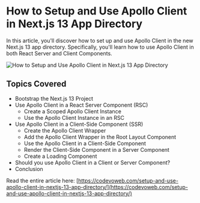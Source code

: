 # How to Setup and Use Apollo Client in Next.js 13 App Directory

In this article, you'll discover how to set up and use Apollo Client in the new Next.js 13 app directory. Specifically, you'll learn how to use Apollo Client in both React Server and Client Components.

![How to Setup and Use Apollo Client in Next.js 13 App Directory](https://codevoweb.com/wp-content/uploads/2023/05/How-to-Setup-and-Use-Apollo-Client-in-Next.js-13-App-Directory.webp)

## Topics Covered

- Bootstrap the Next.js 13 Project
- Use Apollo Client in a React Server Component (RSC)
    - Create a Scoped Apollo Client Instance
    - Use the Apollo Client Instance in an RSC
- Use Apollo Client in a Client-Side Component (SSR)
    - Create the Apollo Client Wrapper
    - Add the Apollo Client Wrapper in the Root Layout Component
    - Use the Apollo Client in a Client-Side Component
    - Render the Client-Side Component in a Server Component
    - Create a Loading Component
- Should you use Apollo Client in a Client or Server Component?
- Conclusion



Read the entire article here: [https://codevoweb.com/setup-and-use-apollo-client-in-nextjs-13-app-directory/](https://codevoweb.com/setup-and-use-apollo-client-in-nextjs-13-app-directory/)

